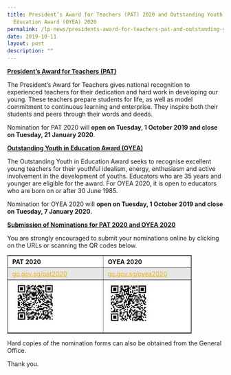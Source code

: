 ```yaml
---
title: President’s Award for Teachers (PAT) 2020 and Outstanding Youth in
  Education Award (OYEA) 2020
permalink: /lp-news/presidents-award-for-teachers-pat-and-outstanding-youth-in-education-award-oyea-2020/
date: 2019-10-11
layout: post
description: ""
---
```

**<u>President’s Award for Teachers (PAT)</u>**

The President’s Award for Teachers gives national recognition to experienced teachers for their dedication and hard work in developing our young. These teachers prepare students for life, as well as model commitment to continuous learning and enterprise. They inspire both their students and peers through their words and deeds.

Nomination for PAT 2020 will **open on Tuesday, 1 October 2019 and close on Tuesday, 21 January 2020**.

**<u>Outstanding Youth in Education Award (OYEA)</u>**

The Outstanding Youth in Education Award seeks to recognise excellent young teachers for their youthful idealism, energy, enthusiasm and active involvement in the development of youths. Educators who are 35 years and younger are eligible for the award. For OYEA 2020, it is open to educators who are born on or after 30 June 1985.

Nomination for OYEA 2020 will **open on Tuesday, 1 October 2019 and close on Tuesday, 7 January 2020.**  

**<u>Submission of Nominations for PAT 2020 and OYEA 2020</u>**

You are strongly encouraged to submit your nominations online by clicking on the URLs or scanning the QR codes below.

<table border="1" style="box-sizing: inherit; border-collapse: collapse; border-spacing: 0px; max-width: 100%; font-weight: 400; width: 427px;"><tbody style="box-sizing: inherit;"><tr style="box-sizing: inherit; background: rgb(255, 255, 255);"><td style="box-sizing: inherit; padding: 5px 10px; width: 223px;"><strong style="box-sizing: inherit; font-weight: bold;">PAT 2020</strong></td><td style="box-sizing: inherit; padding: 5px 10px; width: 196px;"><strong style="box-sizing: inherit; font-weight: bold;">OYEA 2020</strong></td></tr><tr style="box-sizing: inherit; background: rgb(230, 230, 230);"><td style="box-sizing: inherit; padding: 5px 10px; width: 223px;"><a href="http://go.gov.sg/pat2020" target="_blank" rel="noopener" style="box-sizing: inherit; background-color: transparent; transition: all 0.25s ease-in-out 0s; color: rgb(241, 174, 22); text-decoration: underline;">go.gov.sg/pat2020</a></td><td style="box-sizing: inherit; padding: 5px 10px; width: 196px;"><a href="http://go.gov.sg/oyea2020" target="_blank" rel="noopener" style="box-sizing: inherit; background-color: transparent; transition: all 0.25s ease-in-out 0s; color: rgb(241, 174, 22); text-decoration: underline;">go.gov.sg/oyea2020</a></td></tr><tr style="box-sizing: inherit; background: rgb(255, 255, 255);"><td style="box-sizing: inherit; padding: 5px 10px; width: 196px;"><img class="size-full wp-image-19711" src="/images/APT-2020.jpeg" alt="Apt 2020" width="107" height="102" style="box-sizing: inherit; border: 0px; vertical-align: middle; max-width: 100%; height: auto; margin-bottom: 10px;"></td><td style="box-sizing: inherit; padding: 5px 10px; width: 196px;"><img class="alignnone size-full wp-image-19712" src="/images/OYEA-2020.jpeg" alt="Oyea 2020" width="98" height="97" style="box-sizing: inherit; border: 0px; vertical-align: middle; max-width: 100%; height: auto; margin-bottom: 10px;"></td></tr></tbody></table>

Hard copies of the nomination forms can also be obtained from the General Office.

Thank you.